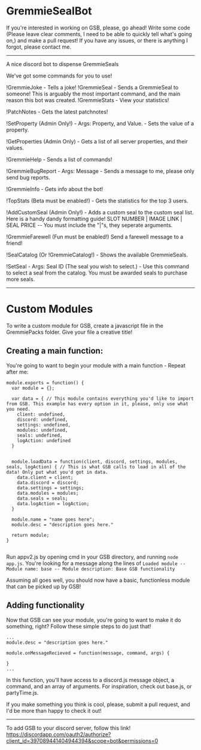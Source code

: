 # GremmieSealBot
If you're interested in working on GSB, please, go ahead! Write some code (Please leave clear comments, I need to be able to quickly tell what's going on,) and make a pull request!
If you have any issues, or there is anything I forgot, please contact me.

---

A nice discord bot to dispense GremmieSeals

We've got some commands for you to use!

!GremmieJoke - Tells a joke!
!GremmieSeal - Sends a GremmieSeal to someone! This is arguably the most important command, and the main reason this bot was created.
!GremmieStats - View your statistics!

  !PatchNotes - Gets the latest patchnotes!

  !SetProperty (Admin Only!) - Args: Property, and Value. - Sets the value of a property.
  
  !GetProperties (Admin Only) - Gets a list of all server properties, and their values.
  
  !GremmieHelp - Sends a list of commands!
  
  !GremmieBugReport - Args: Message - Sends a message to me, please only send bug reports.

  !GremmieInfo - Gets info about the bot!
  
  !TopStats (Beta must be enabled!) - Gets the statistics for the top 3 users.

  !AddCustomSeal (Admin Only!) - Adds a custom seal to the custom seal list. Here is a handy dandy formatting guide! SLOT NUMBER | IMAGE LINK | SEAL PRICE -- You must include the "|"s, they seperate arguments.

  !GremmieFarewell (Fun must be enabled!) Send a farewell message to a friend!

  !SealCatalog (Or !GremmieCatalog!) - Shows the available GremmieSeals.

  !SetSeal - Args: Seal ID (The seal you wish to select.) - Use this command to select a seal from the catalog. You must be awarded seals to purchase more seals.

---
# Custom Modules

To write a custom module for GSB, create a javascript file in the GremmiePacks folder. Give your file a creative title!

## Creating a main function: 
You're going to want to begin your module with a main function - Repeat after me:
```
module.exports = function() {
  var module = {};
  
  var data = { // This module contains everything you'd like to import from GSB. This example has every option in it, please, only use what you need.
    client: undefined,
    discord: undefined,
    settings: undefined,
    modules: undefined,
    seals: undefined,
    logAction: undefined
  } 


  module.loadData = function(client, discord, settings, modules, seals, logAction) { // This is what GSB calls to load in all of the data! Only put what you'd got in data.
    data.client = client;
    data.discord = discord;
    data.settings = settings;
    data.modules = modules;
    data.seals = seals;
    data.logAction = logAction;
  }
  
  module.name = "name goes here";
  module.desc = "description goes here."
  
  return module;
}
 
```
Run appv2.js by opening cmd in your GSB directory, and running ```node app.js```.
You're looking for a message along the lines of ```Loaded module -- Module name: base -- Module description: Base GSB functionality```

Assuming all goes well, you should now have a basic, functionless module that can be picked up by GSB!


## Adding functionality

Now that GSB can see your module, you're going to want to make it do something, right?
Follow these simple steps to do just that!

```
...
module.desc = "description goes here."

module.onMessageRecieved = function(message, command, args) {
    
}
...
```

In this function, you'll have access to a discord.js message object, a command, and an array of arguments.
For inspiration, check out base.js, or partyTime.js.

If you make something you think is cool, please, submit a pull request, and I'd be more than happy to check it out!

---
To add GSB to your discord server, follow this link!
https://discordapp.com/oauth2/authorize?client_id=397089441404944394&scope=bot&permissions=0



